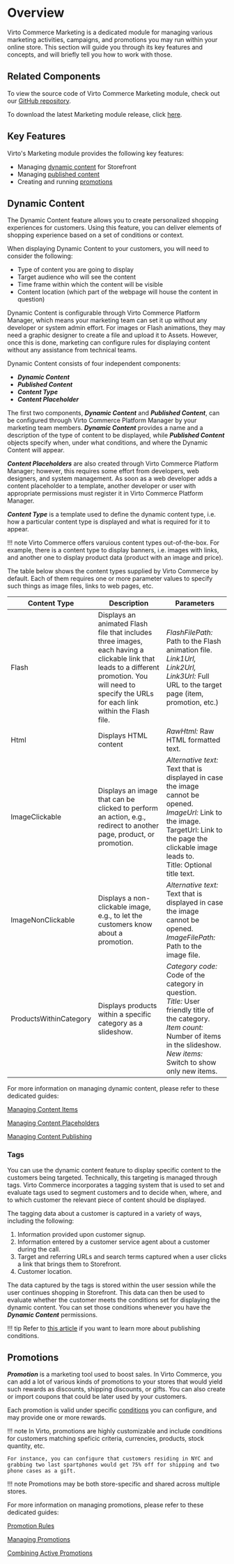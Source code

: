 # Overview

Virto Commerce Marketing is a dedicated module for managing various marketing activities, campaigns, and promotions you may run within your online store. This section will guide you through its key features and concepts, and will briefly tell you how to work with those.

## Related Components
To view the source code of Virto Commerce Marketing module, check out our [GitHub repository](https://github.com/VirtoCommerce/vc-module-marketing).

To download the latest Marketing module release, click [here](https://github.com/VirtoCommerce/vc-module-marketing/releases).

## Key Features
Virto's Marketing module provides the following key features:
 
+ Managing [dynamic content](#dynamic-content) for Storefront
+ Managing [published content](#working-with-dynamic-content)
+ Creating and running [promotions](#promotions)

## Dynamic Content

The Dynamic Content feature allows you to create personalized shopping experiences for customers. Using this feature, you can deliver elements of shopping experience based on a set of conditions or context.

When displaying Dynamic Content to your customers, you will need to consider the following:

* Type of content you are going to display
* Target audience who will see the content
* Time frame within which the content will be visible
* Content location (which part of the webpage will house the content in question)

Dynamic Content is configurable through Virto Commerce Platform Manager, which means your marketing team can set it up without any developer or system admin effort. For images or Flash animations, they may need a graphic designer to create a file and upload it to Assets. However, once this is done, marketing can configure rules for displaying content without any assistance from technical teams.

Dynamic Content consists of four independent components:

+ ***Dynamic Content***
+ ***Published Content***
+ ***Content Type***
+ ***Content Placeholder***

The first two components, ***Dynamic Content*** and ***Published Content***, can be configured through Virto Commerce Platform Manager by your marketing team members. ***Dynamic Content*** provides a name and a description of the type of content to be displayed, while ***Published Content*** objects specify when, under what conditions, and where the Dynamic Content will appear.

***Content Placeholders*** are also created through Virto Commerce Platform Manager; however, this requires some effort from developers, web designers, and system management. As soon as a web developer adds a content placeholder to a template, another developer or user with appropriate permissions must register it in Virto Commerce Platform Manager.

***Content Type*** is a template used to define the dynamic content type, i.e. how a particular content type is displayed and what is required for it to appear.

!!! note
	Virto Commerce offers varuious content types out-of-the-box. For example, there is a content type to display banners, i.e. images with links, and another one to display product data (product with an image and price).

The table below shows the content types supplied by Virto Commerce by default. Each of them requires one or more parameter values to specify such things as image files, links to web pages, etc.


| Content Type | Description | Parameters |
|--------------|-------------|------------|
|Flash | Displays an animated Flash file that includes three images, each having a clickable link that leads to a different promotion. You will need to specify the URLs for each link within the Flash file.| *FlashFilePath:* Path to the Flash animation file.<br>*Link1Url, Link2Url, Link3Url:* Full URL to the target page (item, promotion, etc.)|
| Html | Displays HTML content | *RawHtml:* Raw HTML formatted text. |
|ImageClickable |Displays an image that can be clicked to perform an action, e.g., redirect to another page, product, or promotion. |*Alternative text:* Text that is displayed in case the image cannot be opened.<br>*ImageUrl:* Link to the image.<br>TargetUrl: Link to the page the clickable image leads to.<br>Title: Optional title text.|
| ImageNonClickable |Displays a non-clickable image, e.g., to let the customers know about a promotion. |*Alternative text:* Text that is displayed in case the image cannot be opened.<br>*ImageFilePath:* Path to the image file.|
|ProductsWithinCategory |Displays products within a specific category as a slideshow. |*Category code:* Code of the category in question.<br>*Title:* User friendly title of the category.<br>*Item count:* Number of items in the slideshow.<br>*New items:* Switch to show only new items.|

For more information on managing dynamic content, please refer to these dedicated guides:

[Managing Content Items](managing-content-items.md)

[Managing Content Placeholders](managing-content-placeholders.md)

[Managing Content Publishing](managing-published-content.md)

### Tags

You can use the dynamic content feature to display specific content to the customers being targeted. Technically, this targeting is managed through tags. Virto Commerce incorporates a tagging system that is used to set and evaluate tags used to segment customers and to decide when, where, and to which customer the relevant piece of content should be displayed.

The tagging data about a customer is captured in a variety of ways, including the following:

1. Information provided upon customer signup.
2. Information entered by a customer service agent about a customer during the call.
3. Target and referring URLs and search terms captured when a user clicks a link that brings them to Storefront.
4. Customer location.

The data captured by the tags is stored within the user session while the user continues shopping in Storefront. This data can then be used to evaluate whether the customer meets the conditions set for displaying the dynamic content. You can set those conditions whenever you have the ***Dynamic Content*** permissions.

!!! tip
	Refer to [this article](publishing-conditions.md) if you want to learn more about publishing conditions.

## Promotions

***Promotion*** is a marketing tool used to boost sales. In Virto Commerce, you can add a lot of various kinds of promotions to your stores that would yield such rewards as discounts, shipping discounts, or gifts. You can also create or import coupons that could be later used by your customers.

Each promotion is valid under specific [conditions](promotion-rules.md) you can configure, and may provide one or more rewards.

!!! note
	In Virto, promotions are highly customizable and include conditions for customers matching speficic criteria, currencies, products, stock quantity, etc.
	
	For instance, you can configure that customers residing in NYC and grabbing two last spartphones would get 75% off for shipping and two phone cases as a gift.

!!! note
	Promotions may be both store-specific and shared across multiple stores.

For more information on managing promotions, please refer to these dedicated guides:

[Promotion Rules](promotion-rules.md)

[Managing Promotions](managing-promotions.md)

[Combining Active Promotions](combining-active-promotions.md)